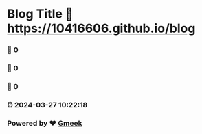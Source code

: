 # Blog Title :link: https://10416606.github.io/blog 
### :page_facing_up: [0](https://10416606.github.io/blog/tag.html) 
### :speech_balloon: 0 
### :hibiscus: 0 
### :alarm_clock: 2024-03-27 10:22:18 
### Powered by :heart: [Gmeek](https://github.com/Meekdai/Gmeek)
